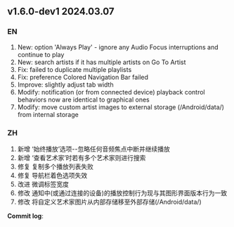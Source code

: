 ## **v1.6.0-dev1 2024.03.07**

### EN

1. New: option 'Always Play' - ignore any Audio Focus interruptions and continue to play
2. New: search artists if it has multiple artists on Go To Artist
3. Fix: failed to duplicate multiple playlists
4. Fix: preference Colored Navigation Bar failed
5. Improve: slightly adjust tab width
6. Modify: notification (or from connected device) playback control behaviors now are identical to graphical ones
7. Modify: move custom artist images to external storage (/Android/data/) from internal storage




### ZH

1. 新增 ‘始终播放’选项--忽略任何音频焦点中断并继续播放
2. 新增 ‘查看艺术家’时若有多个艺术家则进行搜索
3. 修复 复制多个播放列表失败
4. 修复 导航栏着色选项失效
5. 改进 微调标签宽度
6. 修改 通知中(或通过连接的设备)的播放控制行为现与其图形界面版本行为一致
7. 修改 将自定义艺术家图片从内部存储移至外部存储(/Android/data/)




**Commit log**: 

